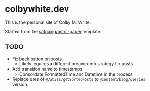 # colbywhite.dev

This is the personal site of Colby M. White.

Started from the [satnaing/astro-paper](https://github.com/satnaing/astro-paper) template.

## TODO

- Fix back button on posts.
  - Likely requires a different breadcrumb strategy for posts.
- Add transition name to timestamps.
  - Consolidate FormattedTime and Datetime in the process.
- Replace uses of `@/utils/getSortedPosts` to `@content/blog/queries` version.
